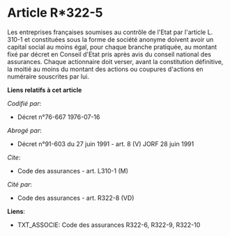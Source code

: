 # Article R*322-5

Les entreprises françaises soumises au contrôle de l'Etat par l'article L. 310-1 et constituées sous la forme de société
anonyme doivent avoir un capital social au moins égal, pour chaque branche pratiquée, au montant fixé par décret en Conseil
d'Etat pris après avis du conseil national des assurances. Chaque actionnaire doit verser, avant la constitution définitive,
la moitié au moins du montant des actions ou coupures d'actions en numéraire souscrites par lui.

**Liens relatifs à cet article**

_Codifié par_:

  - Décret n°76-667 1976-07-16

_Abrogé par_:

  - Décret n°91-603 du 27 juin 1991 - art. 8 (V) JORF 28 juin 1991

_Cite_:

  - Code des assurances - art. L310-1 (M)

_Cité par_:

  - Code des assurances - art. R322-8 (VD)

**Liens**:

  - TXT_ASSOCIE: Code des assurances R322-6, R322-9, R322-10
